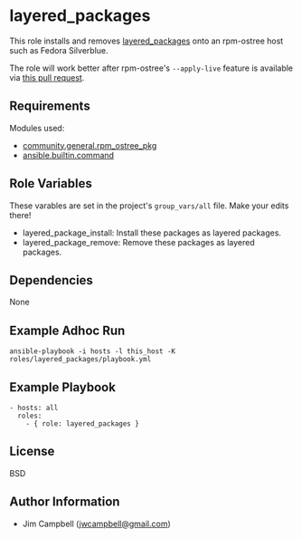 # layered_packages

This role installs and removes [layered_packages](https://docs.fedoraproject.org/en-US/iot/add-layered/)
onto an rpm-ostree host such as Fedora Silverblue.

The role will work better after rpm-ostree's `--apply-live` feature is available via
[this pull request](https://github.com/ansible-collections/community.general/pull/3908).

## Requirements

Modules used:

- [community.general.rpm_ostree_pkg](https://docs.ansible.com/ansible/latest/collections/community/general/rpm_ostree_pkg_module.html)
- [ansible.builtin.command](https://docs.ansible.com/ansible/latest/collections/ansible/builtin/command_module.html)

## Role Variables

These varables are set in the project's `group_vars/all` file. Make your edits there!

- layered_package_install: Install these packages as layered packages.
- layered_package_remove: Remove these packages as layered packages.

## Dependencies

None

## Example Adhoc Run

`ansible-playbook -i hosts -l this_host -K roles/layered_packages/playbook.yml`

## Example Playbook

```
- hosts: all
  roles:
    - { role: layered_packages }
```

## License

BSD

## Author Information

- Jim Campbell (jwcampbell@gmail.com)
